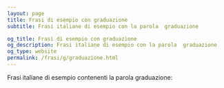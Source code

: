 ```yaml
---
layout: page
title: Frasi di esempio con graduazione 
subtitle: Frasi italiane di esempio con la parola  graduazione

og_title: Frasi di esempio con graduazione 
og_description: Frasi italiane di esempio con la parola  graduazione
og_type: website
permalink: /frasi/g/graduazione.html
---
```


Frasi italiane di esempio contenenti la parola graduazione:


